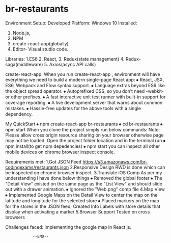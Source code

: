 # br-restaurants

Environment Setup:
Developed Platform: Windows 10
Installed:
1. Node.js,
2. NPM
3. create-react-app(globally)
5. Editor- Visual studio code. 

Libraries:
1.ES6
2. React,
3. Redux(state management)
4. Redux-saga(middleware)
5. Axios(async API calls)

create-react-app:
When you run create-react-app , environment will have everything we need to build a modern single-page React app:
⦁	React, JSX, ES6, Webpack and Flow syntax support.
⦁	Language extras beyond ES6 like the object spread operator.
⦁	Autoprefixed CSS, so you don’t need -webkit- or other prefixes.
⦁	A fast interactive unit test runner with built-in support for coverage reporting.
⦁	A live development server that warns about common mistakes.
⦁	Hassle-free updates for the above tools with a single dependency.

My QuickStart
⦁	npm create-react-app br-restaurants
⦁	cd br-restaurants
⦁	npm start
When you clone the project simply run below commands:
Note: Please allow cross origin resource sharing on your browser otherwise page may not be loaded.
 Open the project folder location and in the terminal run
⦁	npm install(to get npm depedencies)
⦁	npm start
you can inspect all other mobile devices on chrome browser inspect console.

Requirements met:
1.Got JSON Feed
https://s3.amazonaws.com/br-codingexams/restaurants.json
2.Responsive Design
   RWD is done which can be inspected on chrome browser inspect.
3.Translate iOS Comp
    As per my understanding i have done below things
⦁	Removed the global footer
⦁	The "Detail View" existed on the same page as the "List View" and should slide out with a drawer animation.
⦁	Ignored the "Web.png" comp file
4.Map View
⦁	Implemented Google Maps on the Detail View to center the map on the latitude and longitude for the selected store
⦁	Placed markers on the map for the stores in the JSON feed; Created Info Labels with store details that display when activating a marker 
5.Browser Support
   Tested on cross browsers

Challenges faced:
Implementing the google map in React js.

				--END--

